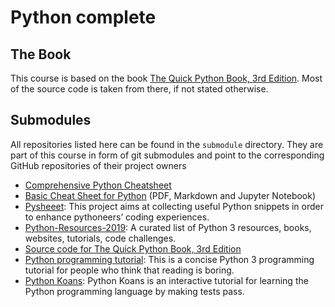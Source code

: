 # Python complete

## The Book
This course is based on the book [The Quick Python Book, 3rd Edition](https://www.manning.com/books/the-quick-python-book-third-edition). Most of the source code is taken from there, if not stated otherwise.

## Submodules

All repositories listed here can be found in the `submodule` directory. They are part of this course in form of git submodules and point to the corresponding GitHub repositories of their project owners

- [Comprehensive Python Cheatsheet](https://github.com/gto76/python-cheatsheet)
- [Basic Cheat Sheet for Python](https://github.com/wilfredinni/python-cheatsheet) (PDF, Markdown and Jupyter Notebook)
- [Pysheeet](https://www.pythonsheets.com/): This project aims at collecting useful Python snippets in order to enhance pythoneers’ coding experiences.
- [Python-Resources-2019](https://github.com/stephenh67/python-resources-2019): A curated list of Python 3 resources, books, websites, tutorials, code challenges.
- [Source code for The Quick Python Book, 3rd Edition](https://github.com/nceder/qpbe3e)
- [Python programming tutorial](https://github.com/Akuli/python-tutorial): This is a concise Python 3 programming tutorial for people who think that reading is boring. 
- [Python Koans](https://github.com/gregmalcolm/python_koans): Python Koans is an interactive tutorial for learning the Python programming language by making tests pass.

